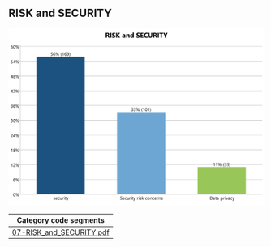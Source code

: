 ## RISK and SECURITY

![07-RISK_and_SECURITY](img/category_risk_and_security.png)




|Category code segments                                          | 
|:--------------------------------------------------------------:|
|[07-RISK_and_SECURITY.pdf](code_segments/07-RISK_and_SECURITY.pdf)| 